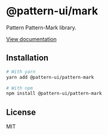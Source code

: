 # @pattern-ui/mark

Pattern Pattern-Mark library.

[View documentation](https://pattern.icu/)

## Installation

```sh
# With yarn
yarn add @pattern-ui/pattern-mark

# With npm
npm install @pattern-ui/pattern-mark
```

## License

MIT
